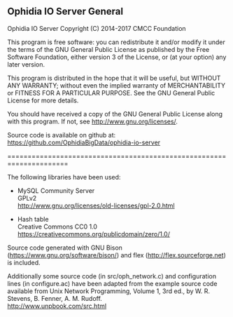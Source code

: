 Ophidia IO Server General
-------------------------

Ophidia IO Server
Copyright (C) 2014-2017 CMCC Foundation

This program is free software: you can redistribute it and/or modify
it under the terms of the GNU General Public License as published by
the Free Software Foundation, either version 3 of the License, or
(at your option) any later version.

This program is distributed in the hope that it will be useful,
but WITHOUT ANY WARRANTY; without even the implied warranty of
MERCHANTABILITY or FITNESS FOR A PARTICULAR PURPOSE.  See the
GNU General Public License for more details.

You should have received a copy of the GNU General Public License
along with this program.  If not, see <http://www.gnu.org/licenses/>.

Source code is available on github at: 
https://github.com/OphidiaBigData/ophidia-io-server

=====================================================================

The following libraries have been used:

- MySQL Community Server</br>
GPLv2</br>
http://www.gnu.org/licenses/old-licenses/gpl-2.0.html

- Hash table</br>
Creative Commons CC0 1.0</br>
https://creativecommons.org/publicdomain/zero/1.0/

Source code generated with GNU Bison (https://www.gnu.org/software/bison/) and flex (http://flex.sourceforge.net) is included.</br>

Additionally some source code (in src/oph_network.c) and configuration lines (in configure.ac) have been adapted from the example source code available from Unix Network Programming, Volume 1, 3rd ed., by W. R. Stevens, B. Fenner, A. M. Rudoff. </br>
http://www.unpbook.com/src.html 

